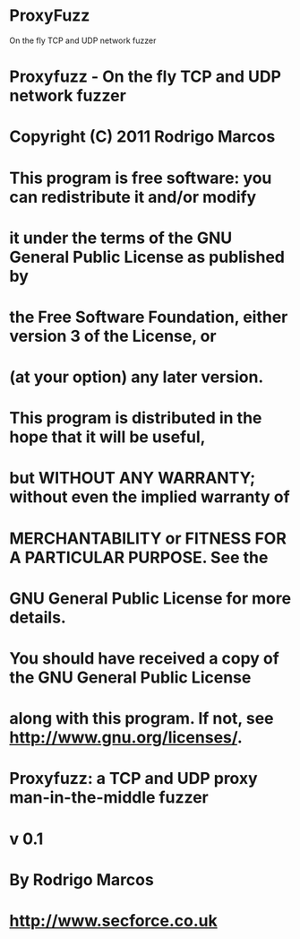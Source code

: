 # ProxyFuzz
On the fly TCP and UDP network fuzzer


#    Proxyfuzz - On the fly TCP and UDP network fuzzer
#    Copyright (C) 2011 Rodrigo Marcos
#
#    This program is free software: you can redistribute it and/or modify
#    it under the terms of the GNU General Public License as published by
#    the Free Software Foundation, either version 3 of the License, or
#    (at your option) any later version.
#
#    This program is distributed in the hope that it will be useful,
#    but WITHOUT ANY WARRANTY; without even the implied warranty of
#    MERCHANTABILITY or FITNESS FOR A PARTICULAR PURPOSE.  See the
#    GNU General Public License for more details.
#
#    You should have received a copy of the GNU General Public License
#    along with this program.  If not, see <http://www.gnu.org/licenses/>.
#
#    Proxyfuzz: a TCP and UDP proxy man-in-the-middle fuzzer
#    v 0.1
#    By Rodrigo Marcos
#    http://www.secforce.co.uk

